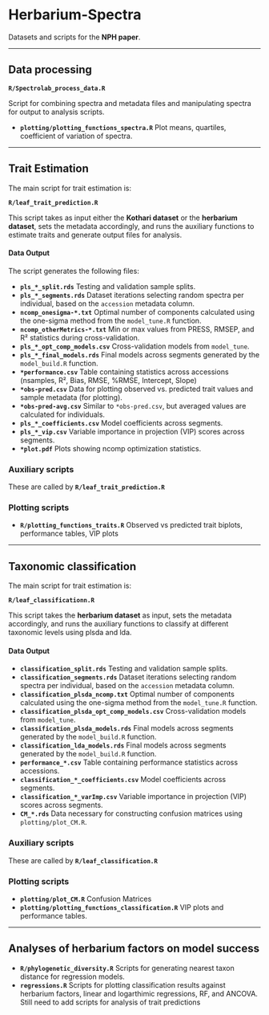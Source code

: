# Herbarium-Spectra  
Datasets and scripts for the **NPH paper**.

---

## Data processing
**`R/Spectrolab_process_data.R`**

Script for combining spectra and metadata files and manipulating spectra for output to analysis scripts.

- **`plotting/plotting_functions_spectra.R`** Plot means, quartiles, coefficient of variation of spectra.
  
---

## Trait Estimation  

The main script for trait estimation is:  

**`R/leaf_trait_prediction.R`**

This script takes as input either the **Kothari dataset** or the **herbarium dataset**, sets the metadata accordingly, and runs the auxiliary functions to estimate traits and generate output files for analysis.

#### Data Output  

The script generates the following files:  
- **`pls_*_split.rds`**  Testing and validation sample splits.  
- **`pls_*_segments.rds`**  Dataset iterations selecting random spectra per individual, based on the `accession` metadata column.  
- **`ncomp_onesigma-*.txt`**  Optimal number of components calculated using the one-sigma method from the `model_tune.R` function.  
- **`ncomp_otherMetrics-*.txt`**  Min or max values from PRESS, RMSEP, and R² statistics during cross-validation.  
- **`pls_*_opt_comp_models.csv`**  Cross-validation models from `model_tune`.  
- **`pls_*_final_models.rds`**  Final models across segments generated by the `model_build.R` function.  
- **`*performance.csv`**  Table containing statistics across accessions (nsamples, R², Bias, RMSE, %RMSE, Intercept, Slope)
- **`*obs-pred.csv`**  Data for plotting observed vs. predicted trait values and sample metadata (for plotting).
- **`*obs-pred-avg.csv`**  Similar to `*obs-pred.csv`, but averaged values are calculated for individuals.  
- **`pls_*_coefficients.csv`** Model coefficients across segments.  
- **`pls_*_vip.csv`** Variable importance in projection (VIP) scores across segments.  
- **`*plot.pdf`**  Plots showing ncomp optimization statistics.

### Auxiliary scripts
These are called by **`R/leaf_trait_prediction.R`**

### Plotting scripts
- **`R/plotting_functions_traits.R`** Observed vs predicted trait biplots, performance tables, VIP plots

---

## Taxonomic classification 

The main script for trait estimation is:  

**`R/leaf_classificationn.R`**

This script takes the **herbarium dataset** as input, sets the metadata accordingly, and runs the auxiliary functions to classify at different taxonomic levels using plsda and lda.

#### Data Output  
- **`classification_split.rds`**  Testing and validation sample splits.  
- **`classification_segments.rds`**  Dataset iterations selecting random spectra per individual, based on the `accession` metadata column.  
- **`classification_plsda_ncomp.txt`**  Optimal number of components calculated using the one-sigma method from the `model_tune.R` function.   
- **`classification_plsda_opt_comp_models.csv`**  Cross-validation models from `model_tune`.  
- **`classification_plsda_models.rds`**  Final models across segments generated by the `model_build.R` function.
- **`classification_lda_models.rds`**  Final models across segments generated by the `model_build.R` function.
- **`performance_*.csv`**  Table containing performance statistics across accessions.
- **`classification_*_coefficients.csv`** Model coefficients across segments.  
- **`classification_*_varImp.csv`** Variable importance in projection (VIP) scores across segments.
- **`CM_*.rds`** Data necessary for constructing confusion matrices using `plotting/plot_CM.R`.

### Auxiliary scripts
These are called by **`R/leaf_classification.R`**

### Plotting scripts
- **`plotting/plot_CM.R`** Confusion Matrices
- **`plotting/plotting_functions_classification.R`** VIP plots and performance tables.

---

## Analyses of herbarium factors on model success
- **`R/phylogenetic_diversity.R`**
Scripts for generating nearest taxon distance for regression models.
- **`regressions.R`**
Scripts for plotting classification results against herbarium factors, linear and logarthimic regressions, RF, and ANCOVA.
Still need to add scripts for analysis of trait predictions

